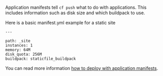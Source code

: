 Application manifests tell `cf push` what to do with applications. This includes information such as disk size and which buildpack to use.

Here is a basic manifest.yml example for a static site

```
---

path: _site
instances: 1
memory: 64M
disk_quota: 256M
buildpack: staticfile_buildpack
```

You can read more information [how to deploy with application manifests](http://docs.cloudfoundry.org/devguide/deploy-apps/manifest.html).
